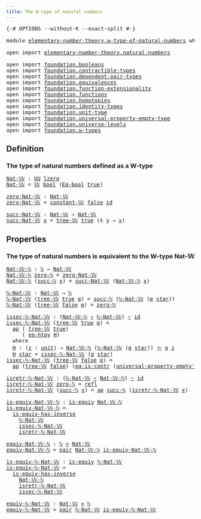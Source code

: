 ```yaml
---
title: The W-type of natural numbers
---
```


<pre class="Agda"><a id="55" class="Symbol">{-#</a> <a id="59" class="Keyword">OPTIONS</a> <a id="67" class="Pragma">--without-K</a> <a id="79" class="Pragma">--exact-split</a> <a id="93" class="Symbol">#-}</a>

<a id="98" class="Keyword">module</a> <a id="105" href="elementary-number-theory.w-type-of-natural-numbers.html" class="Module">elementary-number-theory.w-type-of-natural-numbers</a> <a id="156" class="Keyword">where</a>

<a id="163" class="Keyword">open</a> <a id="168" class="Keyword">import</a> <a id="175" href="elementary-number-theory.natural-numbers.html" class="Module">elementary-number-theory.natural-numbers</a>

<a id="217" class="Keyword">open</a> <a id="222" class="Keyword">import</a> <a id="229" href="foundation.booleans.html" class="Module">foundation.booleans</a>
<a id="249" class="Keyword">open</a> <a id="254" class="Keyword">import</a> <a id="261" href="foundation.contractible-types.html" class="Module">foundation.contractible-types</a>
<a id="291" class="Keyword">open</a> <a id="296" class="Keyword">import</a> <a id="303" href="foundation.dependent-pair-types.html" class="Module">foundation.dependent-pair-types</a>
<a id="335" class="Keyword">open</a> <a id="340" class="Keyword">import</a> <a id="347" href="foundation.equivalences.html" class="Module">foundation.equivalences</a>
<a id="371" class="Keyword">open</a> <a id="376" class="Keyword">import</a> <a id="383" href="foundation.function-extensionality.html" class="Module">foundation.function-extensionality</a>
<a id="418" class="Keyword">open</a> <a id="423" class="Keyword">import</a> <a id="430" href="foundation.functions.html" class="Module">foundation.functions</a>
<a id="451" class="Keyword">open</a> <a id="456" class="Keyword">import</a> <a id="463" href="foundation.homotopies.html" class="Module">foundation.homotopies</a>
<a id="485" class="Keyword">open</a> <a id="490" class="Keyword">import</a> <a id="497" href="foundation.identity-types.html" class="Module">foundation.identity-types</a>
<a id="523" class="Keyword">open</a> <a id="528" class="Keyword">import</a> <a id="535" href="foundation.unit-type.html" class="Module">foundation.unit-type</a>
<a id="556" class="Keyword">open</a> <a id="561" class="Keyword">import</a> <a id="568" href="foundation.universal-property-empty-type.html" class="Module">foundation.universal-property-empty-type</a>
<a id="609" class="Keyword">open</a> <a id="614" class="Keyword">import</a> <a id="621" href="foundation.universe-levels.html" class="Module">foundation.universe-levels</a>
<a id="648" class="Keyword">open</a> <a id="653" class="Keyword">import</a> <a id="660" href="foundation.w-types.html" class="Module">foundation.w-types</a>
</pre>
## Definition

### The type of natural numbers defined as a W-type

<pre class="Agda"><a id="Nat-𝕎"></a><a id="760" href="elementary-number-theory.w-type-of-natural-numbers.html#760" class="Function">Nat-𝕎</a> <a id="766" class="Symbol">:</a> <a id="768" href="foundation-core.universe-levels.html#235" class="Primitive">UU</a> <a id="771" href="Agda.Primitive.html#764" class="Primitive">lzero</a>
<a id="777" href="elementary-number-theory.w-type-of-natural-numbers.html#760" class="Function">Nat-𝕎</a> <a id="783" class="Symbol">=</a> <a id="785" href="foundation.w-types.html#2280" class="Datatype">𝕎</a> <a id="787" href="foundation.booleans.html#1391" class="Datatype">bool</a> <a id="792" class="Symbol">(</a><a id="793" href="foundation.booleans.html#1916" class="Function">Eq-bool</a> <a id="801" href="foundation.booleans.html#1415" class="InductiveConstructor">true</a><a id="805" class="Symbol">)</a>

<a id="zero-Nat-𝕎"></a><a id="808" href="elementary-number-theory.w-type-of-natural-numbers.html#808" class="Function">zero-Nat-𝕎</a> <a id="819" class="Symbol">:</a> <a id="821" href="elementary-number-theory.w-type-of-natural-numbers.html#760" class="Function">Nat-𝕎</a>
<a id="827" href="elementary-number-theory.w-type-of-natural-numbers.html#808" class="Function">zero-Nat-𝕎</a> <a id="838" class="Symbol">=</a> <a id="840" href="foundation.w-types.html#2888" class="Function">constant-𝕎</a> <a id="851" href="foundation.booleans.html#1420" class="InductiveConstructor">false</a> <a id="857" href="foundation-core.functions.html#322" class="Function">id</a>

<a id="succ-Nat-𝕎"></a><a id="861" href="elementary-number-theory.w-type-of-natural-numbers.html#861" class="Function">succ-Nat-𝕎</a> <a id="872" class="Symbol">:</a> <a id="874" href="elementary-number-theory.w-type-of-natural-numbers.html#760" class="Function">Nat-𝕎</a> <a id="880" class="Symbol">→</a> <a id="882" href="elementary-number-theory.w-type-of-natural-numbers.html#760" class="Function">Nat-𝕎</a>
<a id="888" href="elementary-number-theory.w-type-of-natural-numbers.html#861" class="Function">succ-Nat-𝕎</a> <a id="899" href="elementary-number-theory.w-type-of-natural-numbers.html#899" class="Bound">x</a> <a id="901" class="Symbol">=</a> <a id="903" href="foundation.w-types.html#2349" class="InductiveConstructor">tree-𝕎</a> <a id="910" href="foundation.booleans.html#1415" class="InductiveConstructor">true</a> <a id="915" class="Symbol">(λ</a> <a id="918" href="elementary-number-theory.w-type-of-natural-numbers.html#918" class="Bound">y</a> <a id="920" class="Symbol">→</a> <a id="922" href="elementary-number-theory.w-type-of-natural-numbers.html#899" class="Bound">x</a><a id="923" class="Symbol">)</a>
</pre>
## Properties

### The type of natural numbers is equivalent to the W-type Nat-𝕎

<pre class="Agda"><a id="Nat-𝕎-ℕ"></a><a id="1020" href="elementary-number-theory.w-type-of-natural-numbers.html#1020" class="Function">Nat-𝕎-ℕ</a> <a id="1028" class="Symbol">:</a> <a id="1030" href="elementary-number-theory.natural-numbers.html#1548" class="Datatype">ℕ</a> <a id="1032" class="Symbol">→</a> <a id="1034" href="elementary-number-theory.w-type-of-natural-numbers.html#760" class="Function">Nat-𝕎</a>
<a id="1040" href="elementary-number-theory.w-type-of-natural-numbers.html#1020" class="Function">Nat-𝕎-ℕ</a> <a id="1048" href="elementary-number-theory.natural-numbers.html#1569" class="InductiveConstructor">zero-ℕ</a> <a id="1055" class="Symbol">=</a> <a id="1057" href="elementary-number-theory.w-type-of-natural-numbers.html#808" class="Function">zero-Nat-𝕎</a>
<a id="1068" href="elementary-number-theory.w-type-of-natural-numbers.html#1020" class="Function">Nat-𝕎-ℕ</a> <a id="1076" class="Symbol">(</a><a id="1077" href="elementary-number-theory.natural-numbers.html#1582" class="InductiveConstructor">succ-ℕ</a> <a id="1084" href="elementary-number-theory.w-type-of-natural-numbers.html#1084" class="Bound">x</a><a id="1085" class="Symbol">)</a> <a id="1087" class="Symbol">=</a> <a id="1089" href="elementary-number-theory.w-type-of-natural-numbers.html#861" class="Function">succ-Nat-𝕎</a> <a id="1100" class="Symbol">(</a><a id="1101" href="elementary-number-theory.w-type-of-natural-numbers.html#1020" class="Function">Nat-𝕎-ℕ</a> <a id="1109" href="elementary-number-theory.w-type-of-natural-numbers.html#1084" class="Bound">x</a><a id="1110" class="Symbol">)</a>

<a id="ℕ-Nat-𝕎"></a><a id="1113" href="elementary-number-theory.w-type-of-natural-numbers.html#1113" class="Function">ℕ-Nat-𝕎</a> <a id="1121" class="Symbol">:</a> <a id="1123" href="elementary-number-theory.w-type-of-natural-numbers.html#760" class="Function">Nat-𝕎</a> <a id="1129" class="Symbol">→</a> <a id="1131" href="elementary-number-theory.natural-numbers.html#1548" class="Datatype">ℕ</a>
<a id="1133" href="elementary-number-theory.w-type-of-natural-numbers.html#1113" class="Function">ℕ-Nat-𝕎</a> <a id="1141" class="Symbol">(</a><a id="1142" href="foundation.w-types.html#2349" class="InductiveConstructor">tree-𝕎</a> <a id="1149" href="foundation.booleans.html#1415" class="InductiveConstructor">true</a> <a id="1154" href="elementary-number-theory.w-type-of-natural-numbers.html#1154" class="Bound">α</a><a id="1155" class="Symbol">)</a> <a id="1157" class="Symbol">=</a> <a id="1159" href="elementary-number-theory.natural-numbers.html#1582" class="InductiveConstructor">succ-ℕ</a> <a id="1166" class="Symbol">(</a><a id="1167" href="elementary-number-theory.w-type-of-natural-numbers.html#1113" class="Function">ℕ-Nat-𝕎</a> <a id="1175" class="Symbol">(</a><a id="1176" href="elementary-number-theory.w-type-of-natural-numbers.html#1154" class="Bound">α</a> <a id="1178" href="foundation.unit-type.html#1108" class="InductiveConstructor">star</a><a id="1182" class="Symbol">))</a>
<a id="1185" href="elementary-number-theory.w-type-of-natural-numbers.html#1113" class="Function">ℕ-Nat-𝕎</a> <a id="1193" class="Symbol">(</a><a id="1194" href="foundation.w-types.html#2349" class="InductiveConstructor">tree-𝕎</a> <a id="1201" href="foundation.booleans.html#1420" class="InductiveConstructor">false</a> <a id="1207" href="elementary-number-theory.w-type-of-natural-numbers.html#1207" class="Bound">α</a><a id="1208" class="Symbol">)</a> <a id="1210" class="Symbol">=</a> <a id="1212" href="elementary-number-theory.natural-numbers.html#1569" class="InductiveConstructor">zero-ℕ</a>

<a id="issec-ℕ-Nat-𝕎"></a><a id="1220" href="elementary-number-theory.w-type-of-natural-numbers.html#1220" class="Function">issec-ℕ-Nat-𝕎</a> <a id="1234" class="Symbol">:</a> <a id="1236" class="Symbol">(</a><a id="1237" href="elementary-number-theory.w-type-of-natural-numbers.html#1020" class="Function">Nat-𝕎-ℕ</a> <a id="1245" href="foundation-core.functions.html#420" class="Function Operator">∘</a> <a id="1247" href="elementary-number-theory.w-type-of-natural-numbers.html#1113" class="Function">ℕ-Nat-𝕎</a><a id="1254" class="Symbol">)</a> <a id="1256" href="foundation-core.homotopies.html#1249" class="Function Operator">~</a> <a id="1258" href="foundation-core.functions.html#322" class="Function">id</a>
<a id="1261" href="elementary-number-theory.w-type-of-natural-numbers.html#1220" class="Function">issec-ℕ-Nat-𝕎</a> <a id="1275" class="Symbol">(</a><a id="1276" href="foundation.w-types.html#2349" class="InductiveConstructor">tree-𝕎</a> <a id="1283" href="foundation.booleans.html#1415" class="InductiveConstructor">true</a> <a id="1288" href="elementary-number-theory.w-type-of-natural-numbers.html#1288" class="Bound">α</a><a id="1289" class="Symbol">)</a> <a id="1291" class="Symbol">=</a>
  <a id="1295" href="foundation-core.identity-types.html#4003" class="Function">ap</a> <a id="1298" class="Symbol">(</a> <a id="1300" href="foundation.w-types.html#2349" class="InductiveConstructor">tree-𝕎</a> <a id="1307" href="foundation.booleans.html#1415" class="InductiveConstructor">true</a><a id="1311" class="Symbol">)</a>
     <a id="1318" class="Symbol">(</a> <a id="1320" href="foundation-core.function-extensionality.html#1463" class="Function">eq-htpy</a> <a id="1328" href="elementary-number-theory.w-type-of-natural-numbers.html#1341" class="Function">H</a><a id="1329" class="Symbol">)</a>
  <a id="1333" class="Keyword">where</a>
  <a id="1341" href="elementary-number-theory.w-type-of-natural-numbers.html#1341" class="Function">H</a> <a id="1343" class="Symbol">:</a> <a id="1345" class="Symbol">(</a><a id="1346" href="elementary-number-theory.w-type-of-natural-numbers.html#1346" class="Bound">z</a> <a id="1348" class="Symbol">:</a> <a id="1350" href="foundation.unit-type.html#1084" class="Datatype">unit</a><a id="1354" class="Symbol">)</a> <a id="1356" class="Symbol">→</a> <a id="1358" href="elementary-number-theory.w-type-of-natural-numbers.html#1020" class="Function">Nat-𝕎-ℕ</a> <a id="1366" class="Symbol">(</a><a id="1367" href="elementary-number-theory.w-type-of-natural-numbers.html#1113" class="Function">ℕ-Nat-𝕎</a> <a id="1375" class="Symbol">(</a><a id="1376" href="elementary-number-theory.w-type-of-natural-numbers.html#1288" class="Bound">α</a> <a id="1378" href="foundation.unit-type.html#1108" class="InductiveConstructor">star</a><a id="1382" class="Symbol">))</a> <a id="1385" href="foundation-core.identity-types.html#1865" class="Function Operator">＝</a> <a id="1387" href="elementary-number-theory.w-type-of-natural-numbers.html#1288" class="Bound">α</a> <a id="1389" href="elementary-number-theory.w-type-of-natural-numbers.html#1346" class="Bound">z</a>
  <a id="1393" href="elementary-number-theory.w-type-of-natural-numbers.html#1341" class="Function">H</a> <a id="1395" href="foundation.unit-type.html#1108" class="InductiveConstructor">star</a> <a id="1400" class="Symbol">=</a> <a id="1402" href="elementary-number-theory.w-type-of-natural-numbers.html#1220" class="Function">issec-ℕ-Nat-𝕎</a> <a id="1416" class="Symbol">(</a><a id="1417" href="elementary-number-theory.w-type-of-natural-numbers.html#1288" class="Bound">α</a> <a id="1419" href="foundation.unit-type.html#1108" class="InductiveConstructor">star</a><a id="1423" class="Symbol">)</a>
<a id="1425" href="elementary-number-theory.w-type-of-natural-numbers.html#1220" class="Function">issec-ℕ-Nat-𝕎</a> <a id="1439" class="Symbol">(</a><a id="1440" href="foundation.w-types.html#2349" class="InductiveConstructor">tree-𝕎</a> <a id="1447" href="foundation.booleans.html#1420" class="InductiveConstructor">false</a> <a id="1453" href="elementary-number-theory.w-type-of-natural-numbers.html#1453" class="Bound">α</a><a id="1454" class="Symbol">)</a> <a id="1456" class="Symbol">=</a>
  <a id="1460" href="foundation-core.identity-types.html#4003" class="Function">ap</a> <a id="1463" class="Symbol">(</a><a id="1464" href="foundation.w-types.html#2349" class="InductiveConstructor">tree-𝕎</a> <a id="1471" href="foundation.booleans.html#1420" class="InductiveConstructor">false</a><a id="1476" class="Symbol">)</a> <a id="1478" class="Symbol">(</a><a id="1479" href="foundation-core.contractible-types.html#1311" class="Function">eq-is-contr</a> <a id="1491" class="Symbol">(</a><a id="1492" href="foundation.universal-property-empty-type.html#2524" class="Function">universal-property-empty&#39;</a> <a id="1518" href="elementary-number-theory.w-type-of-natural-numbers.html#760" class="Function">Nat-𝕎</a><a id="1523" class="Symbol">))</a>

<a id="isretr-ℕ-Nat-𝕎"></a><a id="1527" href="elementary-number-theory.w-type-of-natural-numbers.html#1527" class="Function">isretr-ℕ-Nat-𝕎</a> <a id="1542" class="Symbol">:</a> <a id="1544" class="Symbol">(</a><a id="1545" href="elementary-number-theory.w-type-of-natural-numbers.html#1113" class="Function">ℕ-Nat-𝕎</a> <a id="1553" href="foundation-core.functions.html#420" class="Function Operator">∘</a> <a id="1555" href="elementary-number-theory.w-type-of-natural-numbers.html#1020" class="Function">Nat-𝕎-ℕ</a><a id="1562" class="Symbol">)</a> <a id="1564" href="foundation-core.homotopies.html#1249" class="Function Operator">~</a> <a id="1566" href="foundation-core.functions.html#322" class="Function">id</a>
<a id="1569" href="elementary-number-theory.w-type-of-natural-numbers.html#1527" class="Function">isretr-ℕ-Nat-𝕎</a> <a id="1584" href="elementary-number-theory.natural-numbers.html#1569" class="InductiveConstructor">zero-ℕ</a> <a id="1591" class="Symbol">=</a> <a id="1593" href="foundation-core.identity-types.html#1820" class="InductiveConstructor">refl</a>
<a id="1598" href="elementary-number-theory.w-type-of-natural-numbers.html#1527" class="Function">isretr-ℕ-Nat-𝕎</a> <a id="1613" class="Symbol">(</a><a id="1614" href="elementary-number-theory.natural-numbers.html#1582" class="InductiveConstructor">succ-ℕ</a> <a id="1621" href="elementary-number-theory.w-type-of-natural-numbers.html#1621" class="Bound">x</a><a id="1622" class="Symbol">)</a> <a id="1624" class="Symbol">=</a> <a id="1626" href="foundation-core.identity-types.html#4003" class="Function">ap</a> <a id="1629" href="elementary-number-theory.natural-numbers.html#1582" class="InductiveConstructor">succ-ℕ</a> <a id="1636" class="Symbol">(</a><a id="1637" href="elementary-number-theory.w-type-of-natural-numbers.html#1527" class="Function">isretr-ℕ-Nat-𝕎</a> <a id="1652" href="elementary-number-theory.w-type-of-natural-numbers.html#1621" class="Bound">x</a><a id="1653" class="Symbol">)</a>

<a id="is-equiv-Nat-𝕎-ℕ"></a><a id="1656" href="elementary-number-theory.w-type-of-natural-numbers.html#1656" class="Function">is-equiv-Nat-𝕎-ℕ</a> <a id="1673" class="Symbol">:</a> <a id="1675" href="foundation-core.equivalences.html#1556" class="Function">is-equiv</a> <a id="1684" href="elementary-number-theory.w-type-of-natural-numbers.html#1020" class="Function">Nat-𝕎-ℕ</a>
<a id="1692" href="elementary-number-theory.w-type-of-natural-numbers.html#1656" class="Function">is-equiv-Nat-𝕎-ℕ</a> <a id="1709" class="Symbol">=</a>
  <a id="1713" href="foundation-core.equivalences.html#3013" class="Function">is-equiv-has-inverse</a>
    <a id="1738" href="elementary-number-theory.w-type-of-natural-numbers.html#1113" class="Function">ℕ-Nat-𝕎</a>
    <a id="1750" href="elementary-number-theory.w-type-of-natural-numbers.html#1220" class="Function">issec-ℕ-Nat-𝕎</a>
    <a id="1768" href="elementary-number-theory.w-type-of-natural-numbers.html#1527" class="Function">isretr-ℕ-Nat-𝕎</a>

<a id="equiv-Nat-𝕎-ℕ"></a><a id="1784" href="elementary-number-theory.w-type-of-natural-numbers.html#1784" class="Function">equiv-Nat-𝕎-ℕ</a> <a id="1798" class="Symbol">:</a> <a id="1800" href="elementary-number-theory.natural-numbers.html#1548" class="Datatype">ℕ</a> <a id="1802" href="foundation-core.equivalences.html#1621" class="Function Operator">≃</a> <a id="1804" href="elementary-number-theory.w-type-of-natural-numbers.html#760" class="Function">Nat-𝕎</a>
<a id="1810" href="elementary-number-theory.w-type-of-natural-numbers.html#1784" class="Function">equiv-Nat-𝕎-ℕ</a> <a id="1824" class="Symbol">=</a> <a id="1826" href="foundation-core.dependent-pair-types.html#588" class="InductiveConstructor">pair</a> <a id="1831" href="elementary-number-theory.w-type-of-natural-numbers.html#1020" class="Function">Nat-𝕎-ℕ</a> <a id="1839" href="elementary-number-theory.w-type-of-natural-numbers.html#1656" class="Function">is-equiv-Nat-𝕎-ℕ</a>

<a id="is-equiv-ℕ-Nat-𝕎"></a><a id="1857" href="elementary-number-theory.w-type-of-natural-numbers.html#1857" class="Function">is-equiv-ℕ-Nat-𝕎</a> <a id="1874" class="Symbol">:</a> <a id="1876" href="foundation-core.equivalences.html#1556" class="Function">is-equiv</a> <a id="1885" href="elementary-number-theory.w-type-of-natural-numbers.html#1113" class="Function">ℕ-Nat-𝕎</a>
<a id="1893" href="elementary-number-theory.w-type-of-natural-numbers.html#1857" class="Function">is-equiv-ℕ-Nat-𝕎</a> <a id="1910" class="Symbol">=</a>
  <a id="1914" href="foundation-core.equivalences.html#3013" class="Function">is-equiv-has-inverse</a>
    <a id="1939" href="elementary-number-theory.w-type-of-natural-numbers.html#1020" class="Function">Nat-𝕎-ℕ</a>
    <a id="1951" href="elementary-number-theory.w-type-of-natural-numbers.html#1527" class="Function">isretr-ℕ-Nat-𝕎</a>
    <a id="1970" href="elementary-number-theory.w-type-of-natural-numbers.html#1220" class="Function">issec-ℕ-Nat-𝕎</a>

<a id="equiv-ℕ-Nat-𝕎"></a><a id="1985" href="elementary-number-theory.w-type-of-natural-numbers.html#1985" class="Function">equiv-ℕ-Nat-𝕎</a> <a id="1999" class="Symbol">:</a> <a id="2001" href="elementary-number-theory.w-type-of-natural-numbers.html#760" class="Function">Nat-𝕎</a> <a id="2007" href="foundation-core.equivalences.html#1621" class="Function Operator">≃</a> <a id="2009" href="elementary-number-theory.natural-numbers.html#1548" class="Datatype">ℕ</a>
<a id="2011" href="elementary-number-theory.w-type-of-natural-numbers.html#1985" class="Function">equiv-ℕ-Nat-𝕎</a> <a id="2025" class="Symbol">=</a> <a id="2027" href="foundation-core.dependent-pair-types.html#588" class="InductiveConstructor">pair</a> <a id="2032" href="elementary-number-theory.w-type-of-natural-numbers.html#1113" class="Function">ℕ-Nat-𝕎</a> <a id="2040" href="elementary-number-theory.w-type-of-natural-numbers.html#1857" class="Function">is-equiv-ℕ-Nat-𝕎</a>
</pre>
